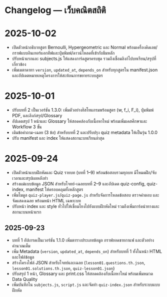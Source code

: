 # Changelog — เว็บคณิตสถิติ

# 2025-10-02
- เปิดตัวหน้าอธิบายสูตร Bernoulli, Hypergeometric และ Normal พร้อมเครื่องคิดเลข/กราฟแบบอินเทอร์แอกทีฟและปุ่มพิมพ์/ดาวน์โหลดที่เข้ากับธีมหลัก
- ปรับหน้าแรกและ subjects.js ให้แสดงการ์ดสูตรครบชุด รวมถึงเชื่อมลิงก์ไปบทเรียน/สรุปที่เกี่ยวข้อง
- เพิ่มเมตาดาทา `version`, `updated_at`, `depends_on` สำหรับทุกสูตรใน manifest.json และอัปเดตหมายเหตุโครงการให้สะท้อนการขยายระบบสูตร

# 2025-10-01
- ปรับบทที่ 2 เป็นเวอร์ชัน 1.3.0: เพิ่มตัวอย่างฮิสโทแกรมพร้อมสูตร \(w, f_i, F_i\), ปุ่มพิมพ์ PDF, และลิงก์สรุป/Glossary
- อัปเดตสรุป 1 หน้าและ Glossary ให้สอดคล้องกับเนื้อหาใหม่ พร้อมเพิ่มเคสศึกษาและ Workflow 3 ขั้น
- เติมข้อคำถาม-เฉลย (3 ข้อ) สำหรับบทที่ 2 และปรับปรุง quiz metadata ให้เป็นรุ่น 1.0.0
- ปรับ manifest และ index ให้แสดงสถานะบทเรียนล่าสุด

# 2025-09-24
- เปิดตัวหน้าแบบฝึกหัดและ Quiz รายบท (บทที่ 1–9) พร้อมข้อสอบรวมทุกบท มีโหมดฝึก/จับเวลาและสรุปผลหลังทำ
- สร้างแม่แบบข้อมูล JSON สำหรับโจทย์-เฉลยบทที่ 2–9 และอัปเดต quiz-config, quiz-index, manifest ให้ครอบคลุมทั้งหลักสูตร
- เพิ่มโมดูล `quiz-player.js`/`quiz-page.js` สำหรับจัดการโหลดข้อสอบ ตรวจคำตอบ และจัดแสดงเฉลย พร้อมหน้า HTML เฉพาะบท
- ปรับหน้า index และ style ทั่วไปให้เชื่อมโยงไปยังแบบฝึกหัดใหม่ รวมถึงเพิ่มการ์ดนำทางและสถานะบนหน้าแรก

## 2025-09-23
- บทที่ 1 อัปเกรดเป็นเวอร์ชัน 1.1.0 เพิ่มตารางประเภทข้อมูล กราฟยอดขายกาแฟ และตัวอย่างคำนวณเต็ม
- เพิ่ม Metadata (`version`, `updated_at`, `depends_on`) สำหรับบทที่ 1 ทั้งในหน้า HTML และไฟล์ข้อมูล
- สร้างโครงไฟล์ JSON สำหรับโจทย์และเฉลย (`lesson01.questions.th.json`, `lesson01.solutions.th.json`, `quiz-lesson01.json`)
- ปรับสรุป 1 หน้า, Glossary และ print.css ให้สอดคล้องกับเนื้อหาใหม่ พร้อมเพิ่มหมวด Data Quality
- เพิ่มบันทึกใน `subjects.js`, `script.js` และจัดทำ `quiz-index.json` สำหรับระบบแบบฝึกหัด
